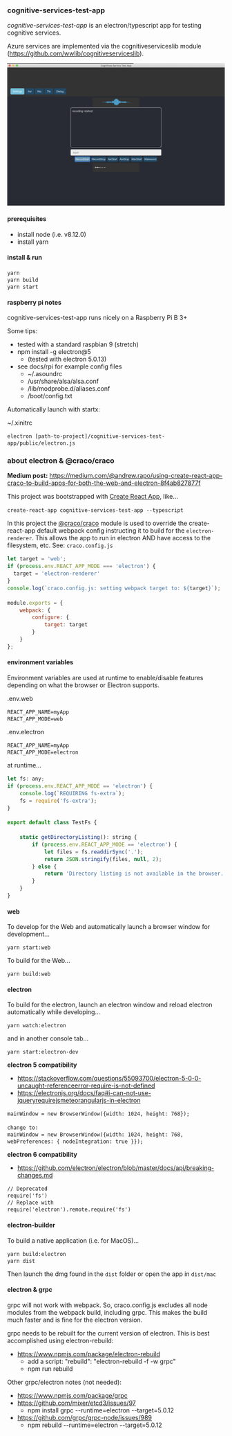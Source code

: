 ### cognitive-services-test-app

*cognitive-services-test-app* is an electron/typescript app for testing cognitive services.

Azure services are implemented via the cognitiveserviceslib module (https://github.com/wwlib/cognitiveserviceslib).

![cognitive-services-test-app](./docs/cognitive-services-test-app.png)

#### prerequisites
- install node (i.e. v8.12.0)
- install yarn

#### install & run
```
yarn
yarn build
yarn start
```

#### raspberry pi notes
cognitive-services-test-app runs nicely on a Raspberry Pi B 3+

Some tips:
- tested with a standard raspbian 9 (stretch)
- npm install -g electron@5
  - (tested with electron 5.0.13)
- see docs/rpi for example config files
  - ~/.asoundrc
  - /usr/share/alsa/alsa.conf
  - /lib/modprobe.d/aliases.conf
  - /boot/config.txt

Automatically launch with startx:

~/.xinitrc
```
electron [path-to-project]/cognitive-services-test-app/public/electron.js
```

### about electron & @craco/craco

**Medium post:**
<https://medium.com/@andrew.rapo/using-create-react-app-craco-to-build-apps-for-both-the-web-and-electron-8f4ab827877f>

This project was bootstrapped with [Create React App](https://github.com/facebook/create-react-app), like...

`create-react-app cognitive-services-test-app --typescript`

In this project the [\@craco/craco](https://www.npmjs.com/package/@craco/craco) module is used to override the create-react-app default webpack config instructing it to build for the `electron-renderer`. This allows the app to run in electron AND have access to the filesystem, etc. See: `craco.config.js`

```js
let target = 'web';
if (process.env.REACT_APP_MODE === 'electron') {
  target = 'electron-renderer'
}
console.log(`craco.config.js: setting webpack target to: ${target}`);

module.exports = {
    webpack: {
        configure: {
            target: target
        }
    }
};
```

#### environment variables

Environment variables are used at runtime to enable/disable features depending on what the browser or Electron supports.

.env.web
```
REACT_APP_NAME=myApp
REACT_APP_MODE=web
```

.env.electron
```
REACT_APP_NAME=myApp
REACT_APP_MODE=electron
```

at runtime...
```js
let fs: any;
if (process.env.REACT_APP_MODE == 'electron') {
    console.log(`REQUIRING fs-extra`);
    fs = require('fs-extra');
}

export default class TestFs {

    static getDirectoryListing(): string {
        if (process.env.REACT_APP_MODE == 'electron') {
            let files = fs.readdirSync('.');
            return JSON.stringify(files, null, 2);
        } else {
            return 'Directory listing is not available in the browser.'
        }
    }
}
```

#### web
To develop for the Web and automatically launch a browser window for development...

```
yarn start:web
```

To build for the Web...

```
yarn build:web
```

#### electron
To build for the electron, launch an electron window and reload electron automatically while developing...
```
yarn watch:electron
```
and in another console tab...
```
yarn start:electron-dev
```

**electron 5 compatibility**
- https://stackoverflow.com/questions/55093700/electron-5-0-0-uncaught-referenceerror-require-is-not-defined
- https://electronjs.org/docs/faq#i-can-not-use-jqueryrequirejsmeteorangularjs-in-electron
```
mainWindow = new BrowserWindow({width: 1024, height: 768});

change to:
mainWindow = new BrowserWindow({width: 1024, height: 768, webPreferences: { nodeIntegration: true }});

```

**electron 6 compatibility**
- https://github.com/electron/electron/blob/master/docs/api/breaking-changes.md
```
// Deprecated
require('fs')
// Replace with
require('electron').remote.require('fs')
```

#### electron-builder
To build a native application (i.e. for MacOS)...
```
yarn build:electron
yarn dist
```

Then launch the dmg found in the `dist` folder or open the app in `dist/mac`

#### electron & grpc
grpc will not work with webpack. So, craco.config.js excludes all node modules from the webpack build, including grpc. This makes the build much faster and is fine for the electron version.

grpc needs to be rebuilt for the current version of electron. This is best accomplished using electron-rebuild:
- https://www.npmjs.com/package/electron-rebuild
  - add a script: "rebuild": "electron-rebuild -f -w grpc"
  - npm run rebuild

Other grpc/electron notes (not needed):
- https://www.npmjs.com/package/grpc
- https://github.com/mixer/etcd3/issues/97
  - npm install grpc --runtime=electron --target=5.0.12
- https://github.com/grpc/grpc-node/issues/989
  - npm rebuild --runtime=electron --target=5.0.12
